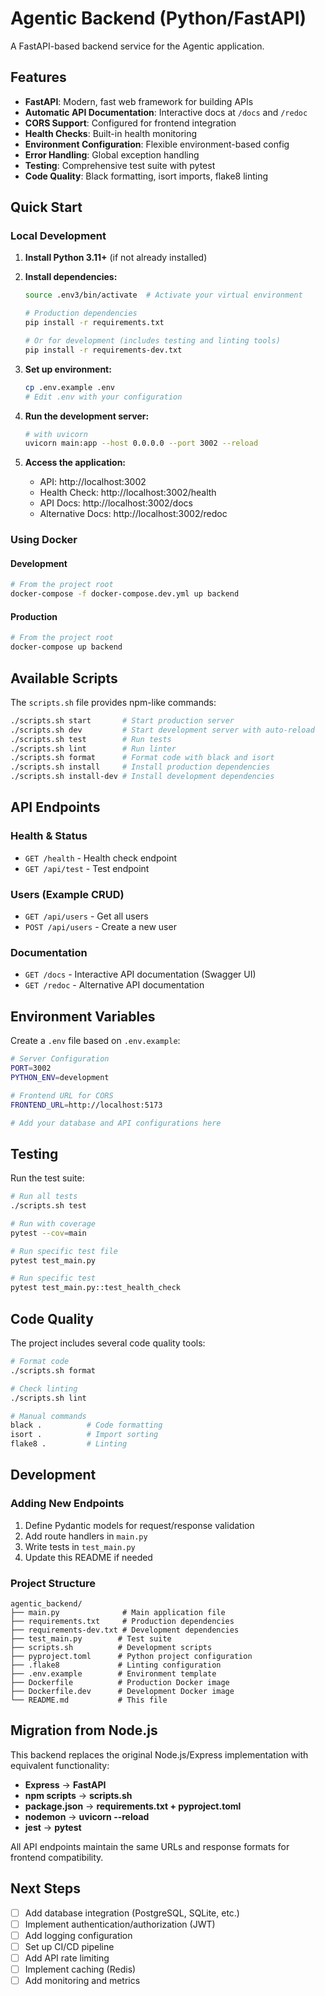 # Agentic Backend (Python/FastAPI)

A FastAPI-based backend service for the Agentic application.

## Features

- **FastAPI**: Modern, fast web framework for building APIs
- **Automatic API Documentation**: Interactive docs at `/docs` and `/redoc`
- **CORS Support**: Configured for frontend integration
- **Health Checks**: Built-in health monitoring
- **Environment Configuration**: Flexible environment-based config
- **Error Handling**: Global exception handling
- **Testing**: Comprehensive test suite with pytest
- **Code Quality**: Black formatting, isort imports, flake8 linting

## Quick Start

### Local Development

1. **Install Python 3.11+** (if not already installed)

2. **Install dependencies:**
   ```bash
   source .env3/bin/activate  # Activate your virtual environment

   # Production dependencies
   pip install -r requirements.txt
   
   # Or for development (includes testing and linting tools)
   pip install -r requirements-dev.txt
   ```

3. **Set up environment:**
   ```bash
   cp .env.example .env
   # Edit .env with your configuration
   ```

4. **Run the development server:**
   ```bash
   # with uvicorn
   uvicorn main:app --host 0.0.0.0 --port 3002 --reload
   ```

5. **Access the application:**
   - API: http://localhost:3002
   - Health Check: http://localhost:3002/health
   - API Docs: http://localhost:3002/docs
   - Alternative Docs: http://localhost:3002/redoc

### Using Docker

#### Development
```bash
# From the project root
docker-compose -f docker-compose.dev.yml up backend
```

#### Production
```bash
# From the project root  
docker-compose up backend
```

## Available Scripts

The `scripts.sh` file provides npm-like commands:

```bash
./scripts.sh start       # Start production server
./scripts.sh dev         # Start development server with auto-reload  
./scripts.sh test        # Run tests
./scripts.sh lint        # Run linter
./scripts.sh format      # Format code with black and isort
./scripts.sh install     # Install production dependencies
./scripts.sh install-dev # Install development dependencies
```

## API Endpoints

### Health & Status
- `GET /health` - Health check endpoint
- `GET /api/test` - Test endpoint

### Users (Example CRUD)
- `GET /api/users` - Get all users
- `POST /api/users` - Create a new user

### Documentation
- `GET /docs` - Interactive API documentation (Swagger UI)
- `GET /redoc` - Alternative API documentation

## Environment Variables

Create a `.env` file based on `.env.example`:

```bash
# Server Configuration
PORT=3002
PYTHON_ENV=development

# Frontend URL for CORS
FRONTEND_URL=http://localhost:5173

# Add your database and API configurations here
```

## Testing

Run the test suite:

```bash
# Run all tests
./scripts.sh test

# Run with coverage
pytest --cov=main

# Run specific test file
pytest test_main.py

# Run specific test
pytest test_main.py::test_health_check
```

## Code Quality

The project includes several code quality tools:

```bash
# Format code
./scripts.sh format

# Check linting
./scripts.sh lint

# Manual commands
black .          # Code formatting
isort .          # Import sorting
flake8 .         # Linting
```

## Development

### Adding New Endpoints

1. Define Pydantic models for request/response validation
2. Add route handlers in `main.py`
3. Write tests in `test_main.py`
4. Update this README if needed

### Project Structure

```
agentic_backend/
├── main.py              # Main application file
├── requirements.txt     # Production dependencies
├── requirements-dev.txt # Development dependencies  
├── test_main.py        # Test suite
├── scripts.sh          # Development scripts
├── pyproject.toml      # Python project configuration
├── .flake8             # Linting configuration
├── .env.example        # Environment template
├── Dockerfile          # Production Docker image
├── Dockerfile.dev      # Development Docker image
└── README.md           # This file
```

## Migration from Node.js

This backend replaces the original Node.js/Express implementation with equivalent functionality:

- **Express** → **FastAPI**
- **npm scripts** → **scripts.sh**
- **package.json** → **requirements.txt + pyproject.toml**
- **nodemon** → **uvicorn --reload**
- **jest** → **pytest**

All API endpoints maintain the same URLs and response formats for frontend compatibility.

## Next Steps

- [ ] Add database integration (PostgreSQL, SQLite, etc.)
- [ ] Implement authentication/authorization (JWT)
- [ ] Add logging configuration
- [ ] Set up CI/CD pipeline
- [ ] Add API rate limiting
- [ ] Implement caching (Redis)
- [ ] Add monitoring and metrics